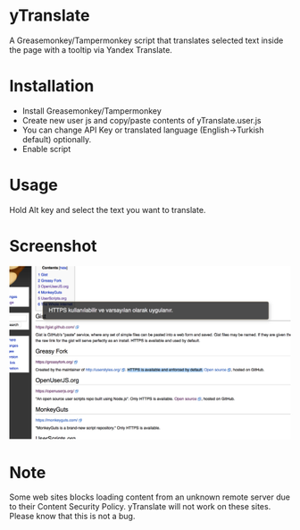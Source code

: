 # yTranslate
A Greasemonkey/Tampermonkey script that translates selected text inside the page with a tooltip via Yandex Translate.

# Installation
- Install Greasemonkey/Tampermonkey
- Create new user js and copy/paste contents of  yTranslate.user.js 
- You can change API Key or translated language (English->Turkish default) optionally.
- Enable script

# Usage
Hold Alt key and select the text you want to translate.

# Screenshot

![yTranslate](https://github.com/faruktoptas/yTranslate/blob/master/screenshot.png?raw=true)

# Note
Some web sites blocks loading content from an unknown remote server due to their Content Security Policy. yTranslate will not work on these sites. Please know that this is not a bug.